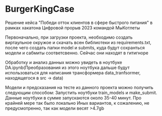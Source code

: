 # BurgerKingCase
Решение кейса "Победи отток клиентов в сфере быстрого питания" в рамках хакатона Цифровой прорыв 2023 командой МыКотлеты

Первоначально, при загрузки проекта, необходимо создать виртаульное окружое и скачать всен библиотеки из requirements.txt, после чего создать папки model и submits, куда будут сохранться модели и сабмиты соответсвенно. Сейчас они находят в гитигноре

Обработку и анализ данных можно увидеть в ноутбуке DA.ipynb(Преобразования из этого ноутбука дальше будут использоваться для написания трансформера data_tranfsormer, находящегося в src -> data)

Модели и предсказания на тесте из данного проекта можно получить следующим способом:
Запустить ноутбуки train_models и make_submit. Данные ноутбуки в сумме запускаются около 35-40 минут. Про крайней мере так было локально
Иных вариантов, к сожалению, не предусмотренно, так как модели весят >4.7gb


 
